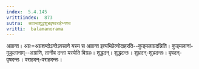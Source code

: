 ```yaml
---
index:  5.4.145
vrittiindex:  873
sutra:  अग्रान्तशुद्धशुभ्रवृषवराहेभ्यश्च
vritti:  balamanorama 
---
```


अग्रान्त। अग्रः=अग्रशब्दोऽन्तेऽवसाने यस्य स अग्रान्त इत्यभिप्रेत्योदाहरति--कुड्मलाग्रदन्निति। कुड्मलानां-मुकुलानाम्--अग्राणि, तानीव दन्ता यस्येति विग्रहः। शुद्धदन्। शुद्धदन्तः। शुभ्रदन्-शुभ्रदन्तः। वृषदन्-वृषदन्तः। वराहदन्-वराहदन्तः।


